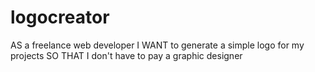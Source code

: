 # logocreator
AS a freelance web developer I WANT to generate a simple logo for my projects SO THAT I don't have to pay a graphic designer
